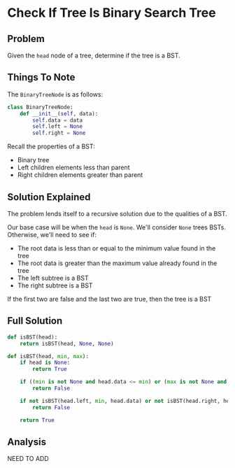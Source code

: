 # Check If Tree Is Binary Search Tree

## Problem

Given the `head` node of a tree, determine if the tree is a BST.

## Things To Note

The `BinaryTreeNode` is as follows:

```python
class BinaryTreeNode:
    def __init__(self, data):
        self.data = data
        self.left = None
        self.right = None
```

Recall the properties of a BST:

- Binary tree
- Left children elements less than parent
- Right children elements greater than parent

## Solution Explained

The problem lends itself to a recursive solution due to the qualities of a BST.

Our base case will be when the `head` is `None`. We'll consider `None` trees BSTs. Otherwise, we'll need to see if:

- The root data is less than or equal to the minimum value found in the tree
- The root data is greater than the maximum value already found in the tree
- The left subtree is a BST
- The right subtree is a BST

If the first two are false and the last two are true, then the tree is a BST

## Full Solution

```python
def isBST(head):
    return isBST(head, None, None)

def isBST(head, min, max):
    if head is None:
        return True

    if ((min is not None and head.data <= min) or (max is not None and head.data > max)):
        return False

    if not isBST(head.left, min, head.data) or not isBST(head.right, head,data, max):
        return False

    return True
```

## Analysis

NEED TO ADD
